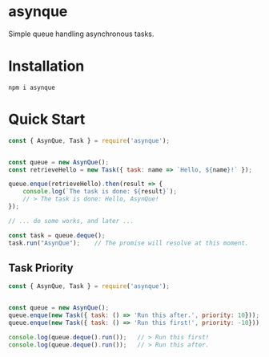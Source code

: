 # asynque
Simple queue handling asynchronous tasks.

# Installation
`npm i asynque`

# Quick Start
```javascript
const { AsynQue, Task } = require('asynque');


const queue = new AsynQue();
const retrieveHello = new Task({ task: name => `Hello, ${name}!` });

queue.enque(retrieveHello).then(result => {
    console.log(`The task is done: ${result}`);
    // > The task is done: Hello, AsynQue!
});

// ... do some works, and later ...

const task = queue.deque();
task.run("AsynQue");    // The promise will resolve at this moment.
```

## Task Priority
```javascript
const { AsynQue, Task } = require('asynque');


const queue = new AsynQue();
queue.enque(new Task({ task: () => 'Run this after.', priority: 10}));
queue.enque(new Task({ task: () => 'Run this first!', priority: -10}));

console.log(queue.deque().run());   // > Run this first!
console.log(queue.deque().run());   // > Run this after.
```